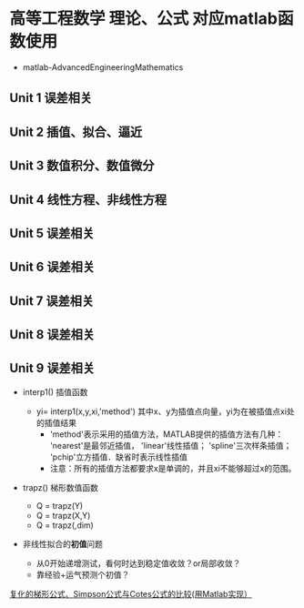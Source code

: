# 高等工程数学 理论、公式 对应matlab函数使用
- matlab-AdvancedEngineeringMathematics

## Unit 1 误差相关

## Unit 2 插值、拟合、逼近

## Unit 3 数值积分、数值微分

## Unit 4 线性方程、非线性方程

## Unit 5 误差相关

## Unit 6 误差相关

## Unit 7 误差相关

## Unit 8 误差相关

## Unit 9 误差相关


- interp1() 插值函数
  - yi= interp1(x,y,xi,'method') 其中x、y为插值点向量，yi为在被插值点xi处的插值结果
    - 'method'表示采用的插值方法，MATLAB提供的插值方法有几种： 'nearest'是最邻近插值， 'linear'线性插值； 'spline'三次样条插值； 'pchip'立方插值．缺省时表示线性插值
    - 注意：所有的插值方法都要求x是单调的，并且xi不能够超过x的范围。


- trapz() 梯形数值函数
  - Q = trapz(Y)
  - Q = trapz(X,Y)
  - Q = trapz(,dim)



- 非线性拟合的**初值**问题
  - 从0开始递增测试，看何时达到稳定值收敛？or局部收敛？
  - 靠经验+运气预测个初值？



[复化的梯形公式、Simpson公式与Cotes公式的比较(用Matlab实现）](https://blog.csdn.net/Ednah/article/details/53233438)

